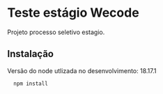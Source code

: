 # Teste estágio Wecode
Projeto processo seletivo estagio.

## Instalação 
Versão do node utlizada no desenvolvimento: 18.17.1
```
  npm install
```